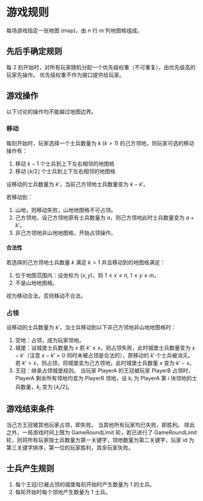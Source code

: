 # 游戏规则

每场游戏指定一张地图 (map)，由 $n$ 行 $m$ 列地图格组成。

## 先后手确定规则

每 $2$ 刻开始时，对所有玩家随机分配一个优先级权重（不可重复），由优先级高的玩家先操作。
优先级权重不作为接口提供给玩家。

## 游戏操作

以下讨论的操作均不能越过地图边界。

### 移动

每刻开始时，玩家选择一个士兵数量为 $k\ (k > 1)$ 的己方领地，则玩家可选的移动操作有：

1. 移动 $k - 1$ 个士兵到上下左右相邻的地图格
2. 移动 $\lfloor k / 2 \rfloor$ 个士兵到上下左右相邻的地图格

设移动的士兵数量为 $k'$，当前己方领地士兵数量变为 $k - k'$。

若移动到：
1. 山地，则移动失败，山地地图格不可占领。
2. 己方领地，设己方领地原有士兵数量为 $a$，则己方领地此时士兵数量变为 $a + k'$。
3. 非己方领地非山地地图格，开始占领操作。

#### 合法性
若选择的己方领地士兵数量 $k$ 满足 $k > 1$ 并且移动到的地图格满足：
1. 位于地图范围内：设坐标为 $(x, y)$，则 $1 \leq x \leq n,\ 1 \leq y \leq m$。
2. 不是山地地图格。

视为移动合法，否则移动不合法。

### 占领

设移动的士兵数量为 $k'$，当士兵移动到以下非己方领地非山地地图格时：

1. 空地：占领，成为玩家领地。
2. 城堡：设城堡士兵数量为 $x$
若 $k' \leq x$，则占领失败，此时城堡士兵数量变为 $x - k'$（注意 $x - k' = 0$ 同时未被占领是合法的），原移动的 $k'$ 个士兵被消灭。
若 $k' > x$，则占领，将城堡变为己方领地，此时城堡士兵数量 $x$ 变为 $k' - x$。
3. 王冠：继承占领城堡规则。
当玩家 PlayerA 的王冠被玩家 PlayerB 占领时，PlayerA 剩余所有领地均变为 PlayerB 领地，设 $k_i$ 为 PlayerA 第 $i$ 块领地的士兵数量，$k_i$ 变为 $\lfloor{k_i/2}\rfloor$。

## 游戏结束条件
当己方王冠被其他玩家占领，即失败。
当其他所有玩家均已失败，即胜利。
除此之外，一局游戏时间上限为 GameRoundLimit 轮，若已进行了 GameRoundLimit 轮，则将所有玩家按士兵数量为第一关键字，领地数量为第二关键字，玩家 id 为第三关键字排序，第一位的玩家胜利，其余玩家失败。

## 士兵产生规则

1. 每个王冠/已被占领的城堡每刻开始时产生数量为 $1$ 的士兵。
2. 每轮开始时每个领地产生数量为 $1$ 士兵。